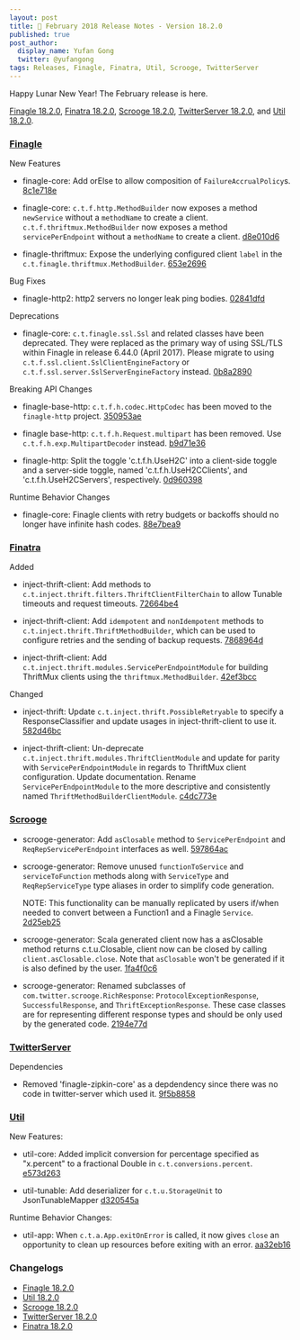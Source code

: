 ```yaml
---
layout: post
title: 🏮 February 2018 Release Notes - Version 18.2.0
published: true
post_author:
  display_name: Yufan Gong
  twitter: @yufangong
tags: Releases, Finagle, Finatra, Util, Scrooge, TwitterServer
---
```


Happy Lunar New Year! The February release is here.

[Finagle 18.2.0][finagle], [Finatra 18.2.0][finatra], [Scrooge 18.2.0][scrooge], [TwitterServer 18.2.0][twitterserver], and [Util 18.2.0][util].

### [Finagle](https://github.com/twitter/finagle/) ###

New Features

  * finagle-core: Add orElse to allow composition of `FailureAccrualPolicy`s.
    [8c1e718e](https://github.com/twitter/finagle/commit/8c1e718e9b724afbe07e7ecf995eb72b7f6650d1)

  * finagle-core: `c.t.f.http.MethodBuilder` now exposes a method `newService` without a
    `methodName` to create a client. `c.t.f.thriftmux.MethodBuilder` now exposes a
    method `servicePerEndpoint` without a `methodName` to create a client. [d8e010d6](https://github.com/twitter/finagle/commit/d8e010d6f0d4c0bc64e5628b4832ca148212e8b8)

  * finagle-thriftmux: Expose the underlying configured client `label` in the
    `c.t.finagle.thriftmux.MethodBuilder`. [653e2696](https://github.com/twitter/finagle/commit/653e2696b424adc27c5fe67d0479cb896b31fdbd)

Bug Fixes

  * finagle-http2: http2 servers no longer leak ping bodies. [02841dfd](https://github.com/twitter/finagle/commit/02841dfd3022470f0a0c7b5866cfa1c2efcbc61c)

Deprecations

  * finagle-core: `c.t.finagle.ssl.Ssl` and related classes have been
    deprecated. They were replaced as the primary way of using SSL/TLS
    within Finagle in release 6.44.0 (April 2017). Please migrate to using
    `c.t.f.ssl.client.SslClientEngineFactory` or
    `c.t.f.ssl.server.SslServerEngineFactory` instead. [0b8a2890](https://github.com/twitter/finagle/commit/0b8a2890a175d7ab5983683953c25db6038a0698)

Breaking API Changes

  * finagle-base-http: `c.t.f.h.codec.HttpCodec` has been moved to the `finagle-http`
    project. [350953ae](https://github.com/twitter/finagle/commit/350953aee0c6cae3a550cdf34bc1a30c4bfc5beb)

  * finagle base-http: `c.t.f.h.Request.multipart` has been removed.
    Use `c.t.f.h.exp.MultipartDecoder` instead. [b9d71e36](https://github.com/twitter/finagle/commit/b9d71e36b64eaced148a5da48eb200b0a5725c88)

  * finagle-http: Split the toggle 'c.t.f.h.UseH2C' into a client-side toggle and a
    server-side toggle, named 'c.t.f.h.UseH2CClients', and 'c.t.f.h.UseH2CServers',
    respectively.  [0d960398](https://github.com/twitter/finagle/commit/0d960398d63e362c0296798a59a6c7854ba1ac70)

Runtime Behavior Changes

  * finagle-core: Finagle clients with retry budgets or backoffs should no
    longer have infinite hash codes. [88e7bea9](https://github.com/twitter/finagle/commit/88e7bea9bf29bc5fed3207782bf82b25bf869c4a)


### [Finatra](https://github.com/twitter/finatra/) ###

Added

* inject-thrift-client: Add methods to `c.t.inject.thrift.filters.ThriftClientFilterChain` to allow
  Tunable timeouts and request timeouts. [72664be4](https://github.com/twitter/finatra/commit/72664be4439da4425dfe63fa325f4c1ebbc5bf4b)

* inject-thrift-client: Add `idempotent` and `nonIdempotent` methods to
  `c.t.inject.thrift.ThriftMethodBuilder`, which can be used to configure retries and the sending of
  backup requests. [7868964d](https://github.com/twitter/finatra/commit/7868964d223656f4e2b2ab738c835f45e30add76)

* inject-thrift-client: Add `c.t.inject.thrift.modules.ServicePerEndpointModule` for
  building ThriftMux clients using the `thriftmux.MethodBuilder`. [42ef3bcc](https://github.com/twitter/finatra/commit/42ef3bcc1ad8fcda877245554ceb4c3ffcd348c8)

Changed

* inject-thrift: Update `c.t.inject.thrift.PossibleRetryable` to specify a ResponseClassifier
  and update usages in inject-thrift-client to use it. [582d46bc](https://github.com/twitter/finatra/commit/582d46bc3d79a12789c208974ab197c02748615b)

* inject-thrift-client: Un-deprecate `c.t.inject.thrift.modules.ThriftClientModule`
  and update for parity with `ServicePerEndpointModule` in regards to ThriftMux
  client configuration. Update documentation. Rename `ServicePerEndpointModule` to
  the more descriptive and consistently named `ThriftMethodBuilderClientModule`.
  [c4dc773e](https://github.com/twitter/finatra/commit/c4dc773e401d5e8d4d2bd3d7259ee86d47020d32)

### [Scrooge](https://github.com/twitter/scrooge/) ###

- scrooge-generator: Add `asClosable` method to `ServicePerEndpoint` and
  `ReqRepServicePerEndpoint` interfaces as well. [597864ac](https://github.com/twitter/scrooge/commit/597864aca641419b43cb4c32201a063439c5991c)

- scrooge-generator: Remove unused `functionToService` and `serviceToFunction`
  methods along with `ServiceType` and `ReqRepServiceType` type aliases in
  order to simplify code generation.

  NOTE: This functionality can be manually replicated by users if/when needed
  to convert between a Function1 and a Finagle `Service`. [2d25eb25](https://github.com/twitter/scrooge/commit/2d25eb25fc91d7ad3688377dd86330a42799c8c3)

- scrooge-generator: Scala generated client now has a asClosable method returns c.t.u.Closable,
  client now can be closed by calling `client.asClosable.close`. Note that `asClosable` won't be
  generated if it is also defined by the user. [1fa4f0c6](https://github.com/twitter/scrooge/commit/1fa4f0c6df334b1bcca71fe53683ee15f4aa5cc5)

- scrooge-generator: Renamed subclasses of `com.twitter.scrooge.RichResponse`:
  `ProtocolExceptionResponse`, `SuccessfulResponse`, and `ThriftExceptionResponse`.
  These case classes are for representing different response types and should be only
  used by the generated code. [2194e77d](https://github.com/twitter/scrooge/commit/2194e77d733d464d835073a5ca03fb368d59cbcf)


### [TwitterServer](https://github.com/twitter/twitter-server/) ###

Dependencies

  * Removed 'finagle-zipkin-core' as a depdendency since there was no
    code in twitter-server which used it. [9f5b8858](https://github.com/twitter/twitter-server/commit/9f5b885852e1afee978af55ce3aa74231d27a8f7)


### [Util](https://github.com/twitter/util/) ###

New Features:

  * util-core: Added implicit conversion for percentage specified as "x.percent"
    to a fractional Double in `c.t.conversions.percent`. [e573d263](https://github.com/twitter/util/commit/e573d263788271d3ab6094361f7c2fe4528d66a2)

  * util-tunable: Add deserializer for `c.t.u.StorageUnit` to JsonTunableMapper
    [d320545a](https://github.com/twitter/util/commit/d320545a8537d59050a7db988d54b589dcdf701c)

Runtime Behavior Changes:

  * util-app: When `c.t.a.App.exitOnError` is called, it now gives `close`
    an opportunity to clean up resources before exiting with an error.
    [aa32eb16](https://github.com/twitter/util/commit/aa32eb16f03635dbdc9540366a880d648aa58949)

### Changelogs ###

* [Finagle 18.2.0][finagle]
* [Util 18.2.0][util]
* [Scrooge 18.2.0][scrooge]
* [TwitterServer 18.2.0][twitterserver]
* [Finatra 18.2.0][finatra]

[finagle]: https://github.com/twitter/finagle/blob/finagle-18.2.0/CHANGES
[util]: https://github.com/twitter/util/blob/util-18.2.0/CHANGES
[scrooge]: https://github.com/twitter/scrooge/blob/scrooge-18.2.0/CHANGES
[twitterserver]: https://github.com/twitter/twitter-server/blob/twitter-server-18.2.0/CHANGES
[finatra]: https://github.com/twitter/finatra/blob/finatra-18.2.0/CHANGELOG.md
